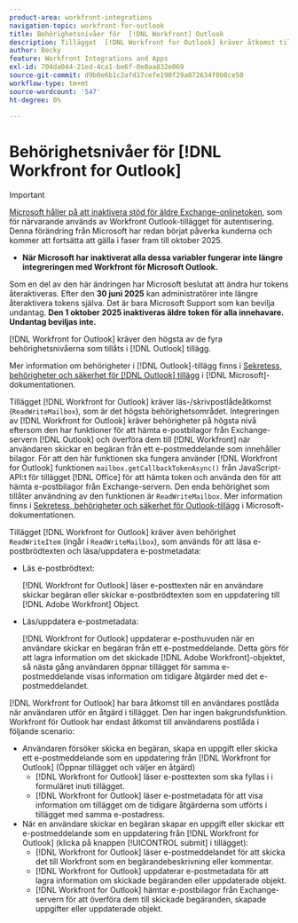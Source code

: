 ```yaml
---
product-area: workfront-integrations
navigation-topic: workfront-for-outlook
title: Behörighetsnivåer för  [!DNL Workfront] Outlook
description: Tillägget  [!DNL Workfront for Outlook] kräver åtkomst till läs-/skrivpostlådan. Integreringen av  [!DNL Workfront for Outlook] kräver behörigheter på högsta nivå eftersom den har funktioner för att hämta e-postbilagor från Outlook Exchange-servern och överföra dem till  [!DNL Workfront] när användaren skickar en begäran från ett e-postmeddelande som innehåller bilagor.
author: Becky
feature: Workfront Integrations and Apps
exl-id: 704da044-21ed-4ca1-be6f-0e0aa832e069
source-git-commit: d9b0e6b1c2afd17cefe190f29a072634f0b0ce50
workflow-type: tm+mt
source-wordcount: '547'
ht-degree: 0%

---
```


# Behörighetsnivåer för [!DNL Workfront for Outlook]

>[!IMPORTANT]
>
>[Microsoft håller på att inaktivera stöd för äldre Exchange-onlinetoken](https://learn.microsoft.com/en-us/office/dev/add-ins/outlook/faq-nested-app-auth-outlook-legacy-tokens), som för närvarande används av Workfront Outlook-tillägget för autentisering. Denna förändring från Microsoft har redan börjat påverka kunderna och kommer att fortsätta att gälla i faser fram till oktober 2025.
>
>* **När Microsoft har inaktiverat alla dessa variabler fungerar inte längre integreringen med Workfront för Microsoft Outlook.**
>
>Som en del av den här ändringen har Microsoft beslutat att ändra hur tokens återaktiveras. Efter den **30 juni 2025** kan administratörer inte längre återaktivera tokens själva. Det är bara Microsoft Support som kan bevilja undantag. **Den 1 oktober 2025 inaktiveras äldre token för alla innehavare. Undantag beviljas inte.**

[!DNL Workfront for Outlook] kräver den högsta av de fyra behörighetsnivåerna som tillåts i [!DNL Outlook] tillägg.

Mer information om behörigheter i [!DNL Outlook]-tillägg finns i [Sekretess, behörigheter och säkerhet för [!DNL Outlook] tillägg](https://docs.microsoft.com/en-us/office/dev/add-ins/outlook/privacy-and-security) i [!DNL Microsoft]-dokumentationen.

Tillägget [!DNL Workfront for Outlook] kräver läs-/skrivpostlådeåtkomst (`ReadWriteMailbox`), som är det högsta behörighetsområdet.
Integreringen av [!DNL Workfront for Outlook] kräver behörigheter på högsta nivå eftersom den har funktioner för att hämta e-postbilagor från Exchange-servern [!DNL Outlook] och överföra dem till [!DNL Workfront] när användaren skickar en begäran från ett e-postmeddelande som innehåller bilagor. För att den här funktionen ska fungera använder [!DNL Workfront for Outlook] funktionen `mailbox.getCallbackTokenAsync()` från JavaScript-API:t för tillägget [!DNL Office] för att hämta token och använda den för att hämta e-postbilagor från Exchange-servern. Den enda behörighet som tillåter användning av den funktionen är `ReadWriteMailbox`. Mer information finns i [Sekretess, behörigheter och säkerhet för Outlook-tillägg](https://docs.microsoft.com/en-us/office/dev/add-ins/outlook/privacy-and-security) i Microsoft-dokumentationen.

Tillägget [!DNL Workfront for Outlook] kräver även behörighet `ReadWriteItem` (ingår i `ReadWriteMailbox`), som används för att läsa e-postbrödtexten och läsa/uppdatera e-postmetadata:

* Läs e-postbrödtext:

  [!DNL Workfront for Outlook] läser e-posttexten när en användare skickar begäran eller skickar e-postbrödtexten som en uppdatering till [!DNL Adobe Workfront] Object.
* Läs/uppdatera e-postmetadata:

  [!DNL Workfront for Outlook] uppdaterar e-posthuvuden när en användare skickar en begäran från ett e-postmeddelande. Detta görs för att lagra information om det skickade [!DNL Adobe Workfront]-objektet, så nästa gång användaren öppnar tillägget för samma e-postmeddelande visas information om tidigare åtgärder med det e-postmeddelandet.

[!DNL Workfront for Outlook] har bara åtkomst till en användares postlåda när användaren utför en åtgärd i tillägget. Den har ingen bakgrundsfunktion. Workfront för Outlook har endast åtkomst till användarens postlåda i följande scenario:

* Användaren försöker skicka en begäran, skapa en uppgift eller skicka ett e-postmeddelande som en uppdatering från [!DNL Workfront for Outlook] (Öppnar tillägget och väljer en åtgärd)
   * [!DNL Workfront for Outlook] läser e-posttexten som ska fyllas i i formuläret inuti tillägget.
   * [!DNL Workfront for Outlook] läser e-postmetadata för att visa information om tillägget om de tidigare åtgärderna som utförts i tillägget med samma e-postadress.
* När en användare skickar en begäran skapar en uppgift eller skickar ett e-postmeddelande som en uppdatering från [!DNL Workfront for Outlook] (klicka på knappen [!UICONTROL submit] i tillägget):
   * [!DNL Workfront for Outlook] läser e-postmeddelandet för att skicka det till Workfront som en begärandebeskrivning eller kommentar.
   * [!DNL Workfront for Outlook] uppdaterar e-postmetadata för att lagra information om skickade begäranden eller uppdaterade objekt.
   * [!DNL Workfront for Outlook] hämtar e-postbilagor från Exchange-servern för att överföra dem till skickade begäranden, skapade uppgifter eller uppdaterade objekt.

